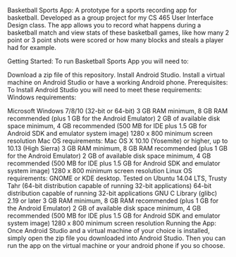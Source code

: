 Basketball Sports App: 
A prototype for a sports recording app for basketball. Developed as a group project for my CS 465 User Interface Design class. The app allows you to record what happens during a basketball match and view stats of these basketball games, like how many 2 point or 3 point shots were scored or how many blocks and steals a player had for example.

Getting Started: 
To run Basketball Sports App you will need to:

Download a zip file of this repository.
Install Android Studio.
Install a virtual machine on Android Studio or have a working Android phone.
Prerequisites: To Install Android Studio you will need to meet these requirements: Windows requirements:

Microsoft Windows 7/8/10 (32-bit or 64-bit)
3 GB RAM minimum, 8 GB RAM recommended (plus 1 GB for the Android Emulator)
2 GB of available disk space minimum, 4 GB recommended (500 MB for IDE plus 1.5 GB for Android SDK and emulator system image)
1280 x 800 minimum screen resolution Mac OS requirements:
Mac OS X 10.10 (Yosemite) or higher, up to 10.13 (High Sierra)
3 GB RAM minimum, 8 GB RAM recommended (plus 1 GB for the Android Emulator)
2 GB of available disk space minimum, 4 GB recommended (500 MB for IDE plus 1.5 GB for Android SDK and emulator system image)
1280 x 800 minimum screen resolution Linux OS requirements:
GNOME or KDE desktop. Tested on Ubuntu 14.04 LTS, Trusty Tahr (64-bit distribution capable of running 32-bit applications)
64-bit distribution capable of running 32-bit applications
GNU C Library (glibc) 2.19 or later
3 GB RAM minimum, 8 GB RAM recommended (plus 1 GB for the Android Emulator)
2 GB of available disk space minimum, 4 GB recommended (500 MB for IDE plus 1.5 GB for Android SDK and emulator system image)
1280 x 800 minimum screen resolution
Running the App: Once Android Studio and a virtual machine of your choice is installed, simply open the zip file you downloaded into Android Studio. Then you can run the app on the virtual machine or your android phone if you so choose.

